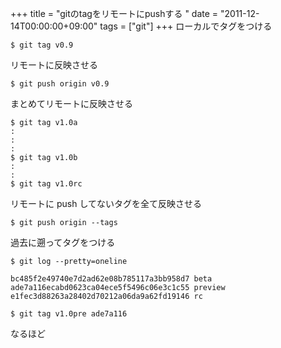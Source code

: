 +++
title = "gitのtagをリモートにpushする "
date = "2011-12-14T00:00:00+09:00"
tags = ["git"]
+++
ローカルでタグをつける

```
$ git tag v0.9
```

リモートに反映させる

```
$ git push origin v0.9
```

まとめてリモートに反映させる

```
$ git tag v1.0a
:
:
:
$ git tag v1.0b
:
:
$ git tag v1.0rc
```

リモートに push してないタグを全て反映させる

```
$ git push origin --tags
```

過去に遡ってタグをつける

```
$ git log --pretty=oneline

bc485f2e49740e7d2ad62e08b785117a3bb958d7 beta
ade7a116ecabd0623ca04ece5f5496c06e3c1c55 preview
e1fec3d88263a28402d70212a06da9a62fd19146 rc

$ git tag v1.0pre ade7a116
```

なるほど